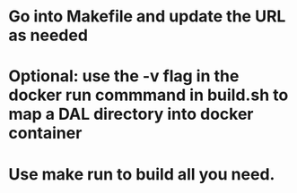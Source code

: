 # Go into Makefile and update the URL as needed

# Optional: use the -v flag in the docker run commmand in build.sh to map a DAL directory into docker container

# Use make run to build all you need.

